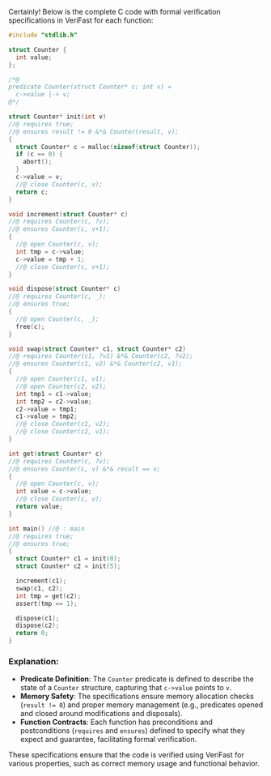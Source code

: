 Certainly! Below is the complete C code with formal verification specifications in VeriFast for each function:

```c
#include "stdlib.h"

struct Counter {
  int value;
};

/*@
predicate Counter(struct Counter* c; int v) =
  c->value |-> v;
@*/

struct Counter* init(int v)
//@ requires true;
//@ ensures result != 0 &*& Counter(result, v);
{
  struct Counter* c = malloc(sizeof(struct Counter));
  if (c == 0) {
    abort();
  }
  c->value = v;
  //@ close Counter(c, v);
  return c;
}

void increment(struct Counter* c)
//@ requires Counter(c, ?v);
//@ ensures Counter(c, v+1);
{
  //@ open Counter(c, v);
  int tmp = c->value;
  c->value = tmp + 1;
  //@ close Counter(c, v+1);
}

void dispose(struct Counter* c)
//@ requires Counter(c, _);
//@ ensures true;
{
  //@ open Counter(c, _);
  free(c);
}

void swap(struct Counter* c1, struct Counter* c2)
//@ requires Counter(c1, ?v1) &*& Counter(c2, ?v2);
//@ ensures Counter(c1, v2) &*& Counter(c2, v1);
{
  //@ open Counter(c1, v1);
  //@ open Counter(c2, v2);
  int tmp1 = c1->value;
  int tmp2 = c2->value;
  c2->value = tmp1;
  c1->value = tmp2;
  //@ close Counter(c1, v2);
  //@ close Counter(c2, v1);
}

int get(struct Counter* c)
//@ requires Counter(c, ?v);
//@ ensures Counter(c, v) &*& result == v;
{
  //@ open Counter(c, v);
  int value = c->value;
  //@ close Counter(c, v);
  return value;
}

int main() //@ : main
//@ requires true;
//@ ensures true;
{
  struct Counter* c1 = init(0);
  struct Counter* c2 = init(5);

  increment(c1);
  swap(c1, c2);
  int tmp = get(c2);
  assert(tmp == 1);

  dispose(c1);
  dispose(c2);
  return 0;
}
```

### Explanation:
- **Predicate Definition**: The `Counter` predicate is defined to describe the state of a `Counter` structure, capturing that `c->value` points to `v`.
- **Memory Safety**: The specifications ensure memory allocation checks (`result != 0`) and proper memory management (e.g., predicates opened and closed around modifications and disposals).
- **Function Contracts**: Each function has preconditions and postconditions (`requires` and `ensures`) defined to specify what they expect and guarantee, facilitating formal verification.

These specifications ensure that the code is verified using VeriFast for various properties, such as correct memory usage and functional behavior.
